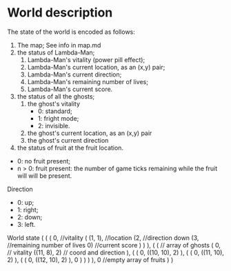 World description
========
The state of the world is encoded as follows:

1. The map;
    See info in map.md
2. the status of Lambda-Man;
      1. Lambda-Man's vitality (power pill effect);
      2. Lambda-Man's current location, as an (x,y) pair;
      3. Lambda-Man's current direction;
      4. Lambda-Man's remaining number of lives;
      5. Lambda-Man's current score.
3. the status of all the ghosts;
      1. the ghost's vitality
          * 0: standard;
          * 1: fright mode;
          * 2: invisible.
      2. the ghost's current location, as an (x,y) pair
      3. the ghost's current direction
4. the status of fruit at the fruit location.
  * 0: no fruit present;
  * n > 0: fruit present: the number of game ticks remaining while the
           fruit will will be present.


Direction
  * 0: up;
  * 1: right;
  * 2: down;
  * 3: left.


World state (
(
    (
        0,          //vitality
        (
            (1, 1), //location
            (2,     //direction down
                (3, //remaining number of lives
                0)  //current score
            )
        )
     ),
     (
        (   // array of ghosts
            (
                0, // vitality
                ((11, 8), 2) // coord and direction
            ),
            (
                (
                    0,
                    ((10, 10), 2)
                ),
                (
                    (
                        0,
                        ((11, 10), 2)
                    ),
                    (
                        (
                            0,
                            ((12, 10), 2)
                        ),
                        0
                    )
                )
            )
        ),
        0 //empty array of fruits
     )
)

